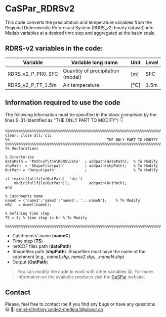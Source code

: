 # CaSPar_RDRSv2

This code converts the precipitation and temperature variables from the Regional Deterministic Reforecast System (RDRS_v2; hourly dataset) into Matlab variables at a desired time step and aggregated at the basin scale.

## RDRS-v2 variables in the code:

|**Variable** | **Variable long name**|	**Unit**|	**Level**|
|----------------|-----------------------------------|-----|----|
|RDRS_v2_P_PR0_SFC| Quantity of precipitation (model) | [m] | SFC|
|RDRS_v2_P_TT_1.5m | Air temperature | [°C]	|1.5m|

## Information required to use the code
The following information must be specified in the block comprised by the lines 9-31 (identified as "THE ONLY PART TO MODIFY") :point_down:

```
%%%%%%%%%%%%%%%%%%%%%%%%%%%%%%%%%%%%%%%%%%%%%%%%%%%%%%%%%%%%%%%%%%%%%%%%%%%%%%%%%%%%%%%%%%%%%%%%%%%%%%%%%%%%%%%%%%%%%%%%%%%%%
clear; close all; clc
%%                                            THE ONLY PART TO MODIFY 
%%%%%%%%%%%%%%%%%%%%%%%%%%%%%%%%%%%%%%%%%%%%%%%%%%%%%%%%%%%%%%%%%%%%%%%%%%%%%%%%%%%%%%%%%%%%%%%%%%%%%%%%%%%%%%%%%%%%%%%%%%%%%
%% Declarations

% Directories
dataPath = 'Path\of\the\RDRS\data'  ; addpath(dataPath);  % To Modify
shpPath  = 'Shapefile\path'         ; addpath(shpPath);   % To Modify
OutPath = 'Output\path'             ;                     % To Modify

if ~exist(fullfile(OutPath), 'dir')
    mkdir(fullfile(OutPath));         addpath(OutPath);
end

% Catchments name
nameC = {'name1';'name2';'name3'; '...nameN'};    % To Modify
nBV   = numel(nameC);

% Defining time step
TS = 3; % time step in hr % To Modify

%%%%%%%%%%%%%%%%%%%%%%%%%%%%%%%%%%%%%%%%%%%%%%%%%%%%%%%%%%%%%%%%%%%%%%%%%%%%%%%%%%%%%%%%%%%%%%%%%%%%%%%%%%%%%%%%%%%%%%%%%%%%%
```
* Catchments' name (**nameC**).  
* Time step (**TS**)
* netCDF files path (**dataPath**)
* Shapefiles path (**shpPath**). Shapefiles must have the name of the catchment (e.g., *name1.shp, name2.shp,...nameN.shp*) 
* Output (**OutPath**)

> You can modify the code to work with other variables :smiley:.
> For more information on the available products visit the [CaSPar](https://github.com/julemai/CaSPAr/wiki/Available-products) website.

## Contact
Please, feel free to contact me if you find any bugs or have any questions. :smiley:
:e-mail:: emixi-sthefany.valdez-medina.1@ulaval.ca 
